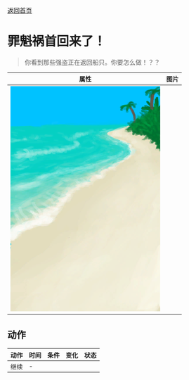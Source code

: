 [返回首页](index.md)  
# 罪魁祸首回来了！  
> 你看到那些强盗正在返回船只。你要怎么做！？？  
  
  属性  |   图片   
 ----  |  ----:   
   |  ![](Sprite/Beach.png)   
  
## 动作  
动作  |  时间  |  条件  |  变化  |  状态  
----  |  ----  |  ----  |  ----  |  ----  
继续  |  -  |    |    |    
